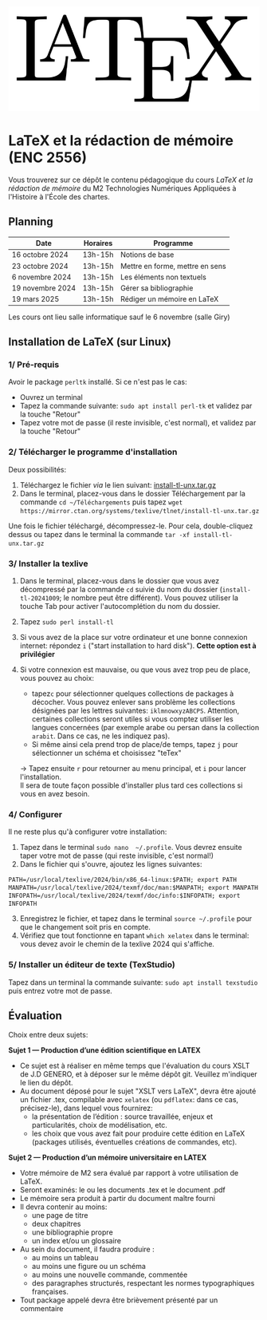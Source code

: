 ![LaTeX](LaTeX_logo.svg.png)

# LaTeX et la rédaction de mémoire (ENC 2556)

Vous trouverez sur ce dépôt le contenu pédagogique du cours *LaTeX et la rédaction de mémoire*  du M2 Technologies Numériques Appliquées à l'Histoire à l'École des chartes.

## Planning

| Date | Horaires | Programme |
| ---- | -------- | --------- |
| 16 octobre 2024  | 13h-15h | Notions de base|
| 23 octobre 2024 | 13h-15h | Mettre en forme, mettre en sens |
| 6 novembre 2024 | 13h-15h | Les éléments non textuels    |
| 19 novembre 2024     | 13h-15h  | Gérer sa bibliographie |
|19 mars 2025|13h-15h|Rédiger un mémoire en LaTeX|


Les cours ont lieu salle informatique sauf le 6 novembre (salle Giry)

## Installation de LaTeX (sur Linux)

### 1/ Pré-requis

Avoir le package `perltk` installé. Si ce n'est pas le cas:
- Ouvrez un terminal
- Tapez la commande suivante: `sudo apt install perl-tk` et validez par la touche "Retour"
- Tapez votre mot de passe (il reste invisible, c'est normal), et validez par la touche "Retour"


### 2/ Télécharger le programme d'installation

Deux possibilités: 

1. Téléchargez le fichier *via* le lien suivant: [install-tl-unx.tar.gz](https://mirror.ctan.org/systems/texlive/tlnet/install-tl-unx.tar.gz)
2. Dans le terminal, placez-vous dans le dossier Téléchargement par la commande `cd ~/Téléchargements` puis tapez `wget https://mirror.ctan.org/systems/texlive/tlnet/install-tl-unx.tar.gz`

Une fois le fichier téléchargé, décompressez-le. Pour cela, double-cliquez dessus ou tapez dans le terminal la commande `tar -xf install-tl-unx.tar.gz`


### 3/ Installer la texlive

1. Dans le terminal, placez-vous dans le dossier que vous avez décompressé par la commande `cd` suivie du nom du dossier (`install-tl-20241009`; le nombre peut être différent). Vous pouvez utiliser la touche Tab pour activer l'autocomplétion du nom du dossier.
2. Tapez `sudo perl install-tl`
3. Si vous avez de la place sur votre ordinateur et une bonne connexion internet: répondez `i` ("start installation to hard disk"). **Cette option est à privilégier**
4. Si votre connexion est mauvaise, ou que vous avez trop peu de place, vous pouvez au choix:
	- tapez`c` pour sélectionner quelques collections de packages à décocher. Vous pouvez enlever sans problème les collections désignées par les lettres suivantes: `iklmnowxyzABCPS`. Attention, certaines collections seront utiles si vous comptez utiliser les langues concernées (par exemple arabe ou persan dans la collection `arabit`. Dans ce cas, ne les indiquez pas).
	- Si même ainsi cela prend trop de place/de temps, tapez `j` pour sélectionner un schéma et choisissez "teTex"   

	-> Tapez ensuite `r` pour retourner au menu principal, et `i` pour lancer l'installation.  
Il sera de toute façon possible d'installer plus tard ces collections si vous en avez besoin. 

### 4/ Configurer

Il ne reste plus qu'à configurer votre installation:

1. Tapez dans le terminal  `sudo nano  ~/.profile`. Vous devrez ensuite taper votre mot de passe (qui reste invisible, c'est normal!)
2. Dans le fichier qui s'ouvre, ajoutez les lignes suivantes: 

```
PATH=/usr/local/texlive/2024/bin/x86_64-linux:$PATH; export PATH
MANPATH=/usr/local/texlive/2024/texmf/doc/man:$MANPATH; export MANPATH
INFOPATH=/usr/local/texlive/2024/texmf/doc/info:$INFOPATH; export INFOPATH
```

3. Enregistrez le fichier, et tapez dans le terminal `source ~/.profile` pour que le changement soit pris en compte.
4. Vérifiez que tout fonctionne en tapant `which xelatex` dans le terminal: vous devez avoir le chemin de la texlive 2024 qui s'affiche.


### 5/ Installer un éditeur de texte (TexStudio)

Tapez dans un terminal la commande suivante: `sudo apt install texstudio` puis entrez votre mot de passe.

## Évaluation

Choix entre deux sujets:
 
**Sujet 1 — Production d’une édition scientifique en LATEX**

- Ce sujet est à réaliser en même temps que l'évaluation du cours XSLT de J.D GENERO, et à déposer sur le même dépôt git. Veuillez m'indiquer le lien du dépôt.
- Au document déposé pour le sujet "XSLT vers LaTeX", devra être ajouté un fichier .tex, compilable avec `xelatex` (ou `pdflatex`: dans ce cas, précisez-le), dans lequel vous fournirez: 
	+ la présentation de l’édition : source travaillée, enjeux et
particularités, choix de modélisation, etc.
	+ les choix que vous avez fait  pour produire cette édition en LaTeX (packages utilisés, éventuelles créations de commandes, etc).


**Sujet 2 — Production d’un mémoire universitaire en LATEX** 

- Votre mémoire de M2 sera évalué par rapport à votre utilisation de LaTeX.
- Seront examinés: le ou les documents .tex et le document .pdf
- Le mémoire sera produit à partir du document maître fourni
- Il devra contenir au moins: 
	+  une page de titre
	+   deux chapitres
	+  une bibliographie propre
	+ un index et/ou un glossaire
- Au sein du document, il faudra produire :
	+ au moins un tableau
	+ au moins une figure ou un schéma
	+ au moins une nouvelle commande, commentée
	+ des paragraphes structurés, respectant les normes typographiques françaises.
- Tout package appelé devra être brièvement présenté par un commentaire


